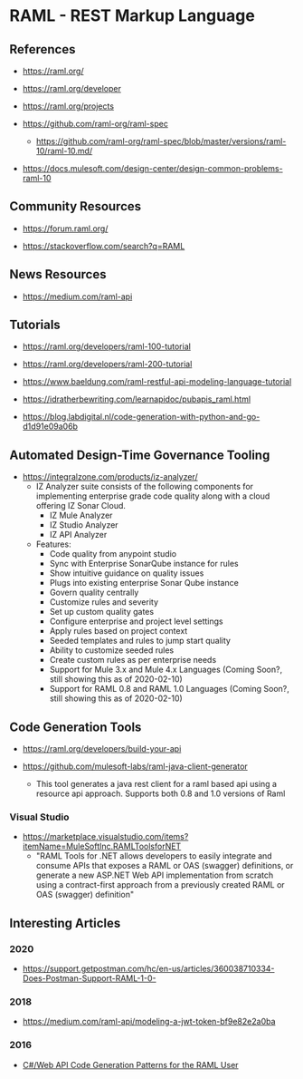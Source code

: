 
# RAML - REST Markup Language

## References
- https://raml.org/

- https://raml.org/developer

- https://raml.org/projects

- https://github.com/raml-org/raml-spec
  + https://github.com/raml-org/raml-spec/blob/master/versions/raml-10/raml-10.md/


- https://docs.mulesoft.com/design-center/design-common-problems-raml-10


## Community Resources
- https://forum.raml.org/

- https://stackoverflow.com/search?q=RAML


## News Resources
- https://medium.com/raml-api


## Tutorials
- https://raml.org/developers/raml-100-tutorial
- https://raml.org/developers/raml-200-tutorial

- https://www.baeldung.com/raml-restful-api-modeling-language-tutorial

- https://idratherbewriting.com/learnapidoc/pubapis_raml.html

- https://blog.labdigital.nl/code-generation-with-python-and-go-d1d91e09a06b


## Automated Design-Time Governance Tooling

- https://integralzone.com/products/iz-analyzer/
  + IZ Analyzer suite consists of the following components for implementing enterprise grade code quality along with a cloud offering IZ Sonar Cloud.
    * IZ Mule Analyzer
    * IZ Studio Analyzer
    * IZ API Analyzer
  + Features:
    - Code quality from anypoint studio
    - Sync with Enterprise SonarQube instance for rules
    - Show intuitive guidance on quality issues    
    - Plugs into existing enterprise Sonar Qube instance
    - Govern quality centrally
    - Customize rules and severity
    - Set up custom quality gates
    - Configure enterprise and project level settings
    - Apply rules based on project context
    - Seeded templates and rules to jump start quality
    - Ability to customize seeded rules
    - Create custom rules as per enterprise needs
    - Support for Mule 3.x and Mule 4.x Languages (Coming Soon?, still showing this as of 2020-02-10)
    - Support for RAML 0.8 and RAML 1.0 Languages (Coming Soon?, still showing this as of 2020-02-10)


## Code Generation Tools
- https://raml.org/developers/build-your-api

- https://github.com/mulesoft-labs/raml-java-client-generator
  + This tool generates a java rest client for a raml based api using a resource api approach. Supports both 0.8 and 1.0 versions of Raml

### Visual Studio
- https://marketplace.visualstudio.com/items?itemName=MuleSoftInc.RAMLToolsforNET
  + "RAML Tools for .NET allows developers to easily integrate and consume APIs that exposes a RAML or OAS (swagger) definitions, or generate a new ASP.NET Web API implementation from scratch using a contract-first approach from a previously created RAML or OAS (swagger) definition"




## Interesting Articles

### 2020
- https://support.getpostman.com/hc/en-us/articles/360038710334-Does-Postman-Support-RAML-1-0-


### 2018
- https://medium.com/raml-api/modeling-a-jwt-token-bf9e82e2a0ba


### 2016
- [C#/Web API Code Generation Patterns for the RAML User](https://www.infoq.com/articles/webapr-for-raml/)

